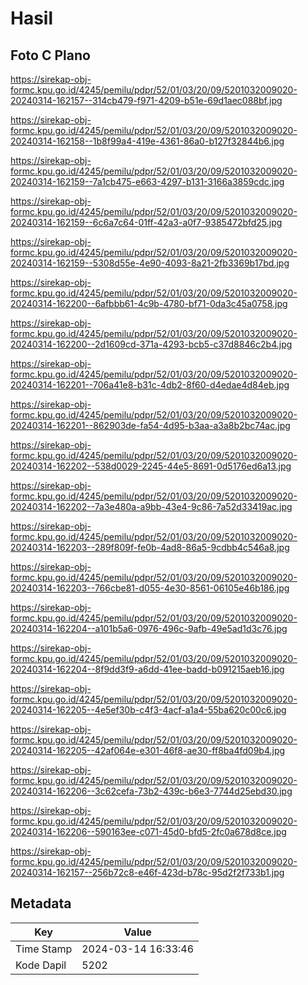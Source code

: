 # Hasil

## Foto C Plano

https://sirekap-obj-formc.kpu.go.id/4245/pemilu/pdpr/52/01/03/20/09/5201032009020-20240314-162157--314cb479-f971-4209-b51e-69d1aec088bf.jpg

https://sirekap-obj-formc.kpu.go.id/4245/pemilu/pdpr/52/01/03/20/09/5201032009020-20240314-162158--1b8f99a4-419e-4361-86a0-b127f32844b6.jpg

https://sirekap-obj-formc.kpu.go.id/4245/pemilu/pdpr/52/01/03/20/09/5201032009020-20240314-162159--7a1cb475-e663-4297-b131-3166a3859cdc.jpg

https://sirekap-obj-formc.kpu.go.id/4245/pemilu/pdpr/52/01/03/20/09/5201032009020-20240314-162159--6c6a7c64-01ff-42a3-a0f7-9385472bfd25.jpg

https://sirekap-obj-formc.kpu.go.id/4245/pemilu/pdpr/52/01/03/20/09/5201032009020-20240314-162159--5308d55e-4e90-4093-8a21-2fb3369b17bd.jpg

https://sirekap-obj-formc.kpu.go.id/4245/pemilu/pdpr/52/01/03/20/09/5201032009020-20240314-162200--6afbbb61-4c9b-4780-bf71-0da3c45a0758.jpg

https://sirekap-obj-formc.kpu.go.id/4245/pemilu/pdpr/52/01/03/20/09/5201032009020-20240314-162200--2d1609cd-371a-4293-bcb5-c37d8846c2b4.jpg

https://sirekap-obj-formc.kpu.go.id/4245/pemilu/pdpr/52/01/03/20/09/5201032009020-20240314-162201--706a41e8-b31c-4db2-8f60-d4edae4d84eb.jpg

https://sirekap-obj-formc.kpu.go.id/4245/pemilu/pdpr/52/01/03/20/09/5201032009020-20240314-162201--862903de-fa54-4d95-b3aa-a3a8b2bc74ac.jpg

https://sirekap-obj-formc.kpu.go.id/4245/pemilu/pdpr/52/01/03/20/09/5201032009020-20240314-162202--538d0029-2245-44e5-8691-0d5176ed6a13.jpg

https://sirekap-obj-formc.kpu.go.id/4245/pemilu/pdpr/52/01/03/20/09/5201032009020-20240314-162202--7a3e480a-a9bb-43e4-9c86-7a52d33419ac.jpg

https://sirekap-obj-formc.kpu.go.id/4245/pemilu/pdpr/52/01/03/20/09/5201032009020-20240314-162203--289f809f-fe0b-4ad8-86a5-9cdbb4c546a8.jpg

https://sirekap-obj-formc.kpu.go.id/4245/pemilu/pdpr/52/01/03/20/09/5201032009020-20240314-162203--766cbe81-d055-4e30-8561-06105e46b186.jpg

https://sirekap-obj-formc.kpu.go.id/4245/pemilu/pdpr/52/01/03/20/09/5201032009020-20240314-162204--a101b5a6-0976-496c-9afb-49e5ad1d3c76.jpg

https://sirekap-obj-formc.kpu.go.id/4245/pemilu/pdpr/52/01/03/20/09/5201032009020-20240314-162204--8f9dd3f9-a6dd-41ee-badd-b091215aeb16.jpg

https://sirekap-obj-formc.kpu.go.id/4245/pemilu/pdpr/52/01/03/20/09/5201032009020-20240314-162205--4e5ef30b-c4f3-4acf-a1a4-55ba620c00c6.jpg

https://sirekap-obj-formc.kpu.go.id/4245/pemilu/pdpr/52/01/03/20/09/5201032009020-20240314-162205--42af064e-e301-46f8-ae30-ff8ba4fd09b4.jpg

https://sirekap-obj-formc.kpu.go.id/4245/pemilu/pdpr/52/01/03/20/09/5201032009020-20240314-162206--3c62cefa-73b2-439c-b6e3-7744d25ebd30.jpg

https://sirekap-obj-formc.kpu.go.id/4245/pemilu/pdpr/52/01/03/20/09/5201032009020-20240314-162206--590163ee-c071-45d0-bfd5-2fc0a678d8ce.jpg

https://sirekap-obj-formc.kpu.go.id/4245/pemilu/pdpr/52/01/03/20/09/5201032009020-20240314-162157--256b72c8-e46f-423d-b78c-95d2f2f733b1.jpg


## Metadata

| Key        | Value               |
| ---------- | ------------------- |
| Time Stamp | 2024-03-14 16:33:46 |
| Kode Dapil | 5202                |



